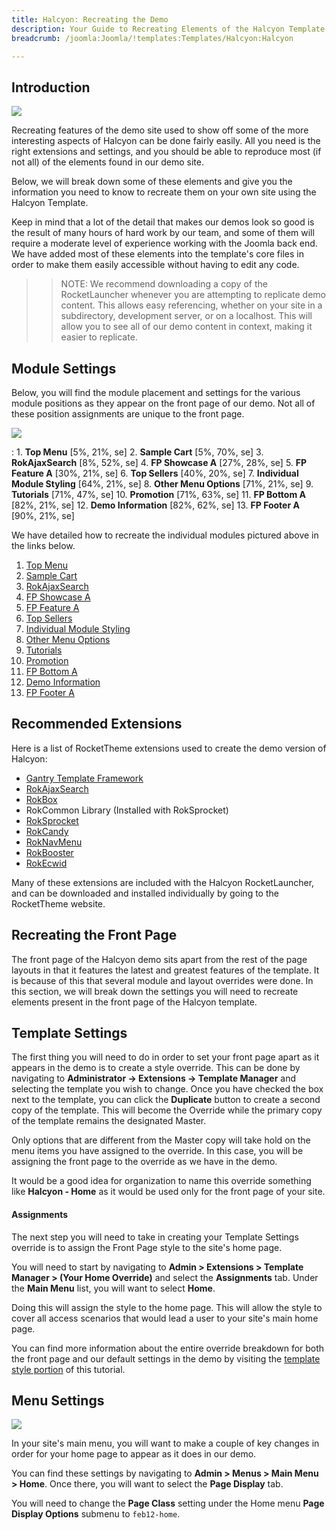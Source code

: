 ```yaml
---
title: Halcyon: Recreating the Demo
description: Your Guide to Recreating Elements of the Halcyon Template for Joomla
breadcrumb: /joomla:Joomla/!templates:Templates/Halcyon:Halcyon

---
```


Introduction
-----

![][Halcyon2]

Recreating features of the demo site used to show off some of the more interesting aspects of Halcyon can be done fairly easily. All you need is the right extensions and settings, and you should be able to reproduce most (if not all) of the elements found in our demo site. 

Below, we will break down some of these elements and give you the information you need to know to recreate them on your own site using the Halcyon Template.

Keep in mind that a lot of the detail that makes our demos look so good is the result of many hours of hard work by our team, and some of them will require a moderate level of experience working with the Joomla back end. We have added most of these elements into the template's core files in order to make them easily accessible without having to edit any code.

>> NOTE: We recommend downloading a copy of the RocketLauncher whenever you are attempting to replicate demo content. This allows easy referencing, whether on your site in a subdirectory, development server, or on a localhost. This will allow you to see all of our demo content in context, making it easier to replicate.

Module Settings
-----


Below, you will find the module placement and settings for the various module positions as they appear on the front page of our demo. Not all of these position assignments are unique to the front page.

![][Halcyon]

:   1. **Top Menu**  [5%, 21%, se]
    2. **Sample Cart**  [5%, 70%, se]
    3. **RokAjaxSearch**  [8%, 52%, se]
    4. **FP Showcase A**  [27%, 28%, se]
    5. **FP Feature A**  [30%, 21%, se]
    6. **Top Sellers** [40%, 20%, se]
    7. **Individual Module Styling** [64%, 21%, se]
    8. **Other Menu Options** [71%, 21%, se]
    9. **Tutorials** [71%, 47%, se]
    10. **Promotion** [71%, 63%, se]
    11. **FP Bottom A** [82%, 21%, se]
    12. **Demo Information** [82%, 62%, se]
    13. **FP Footer A** [90%, 21%, se]

We have detailed how to recreate the individual modules pictured above in the links below.

1. [Top Menu][module1]
2. [Sample Cart][module2]
3. [RokAjaxSearch][module3]
4. [FP Showcase A][module4]
5. [FP Feature A][module5]
6. [Top Sellers][module6]
7. [Individual Module Styling][module7]
8. [Other Menu Options][module8]
9. [Tutorials][module9]
10. [Promotion][module10]
11. [FP Bottom A][module11]
12. [Demo Information][module12]
13. [FP Footer A][module13]

Recommended Extensions
-----

Here is a list of RocketTheme extensions used to create the demo version of Halcyon:

* [Gantry Template Framework][gantry]
* [RokAjaxSearch][rokajaxsearch]
* [RokBox][rokbox]
* RokCommon Library (Installed with RokSprocket)
* [RokSprocket][roksprocket]
* [RokCandy][rokcandy]
* [RokNavMenu][roknavmenu]
* [RokBooster][rokbooster]
* [RokEcwid][rokecwid]

Many of these extensions are included with the Halcyon RocketLauncher, and can be downloaded and installed individually by going to the RocketTheme website.

Recreating the Front Page
-----

The front page of the Halcyon demo sits apart from the rest of the page layouts in that it features the latest and greatest features of the template. It is because of this that several module and layout overrides were done. In this section, we will break down the settings you will need to recreate elements present in the front page of the Halcyon template.

Template Settings
-----

The first thing you will need to do in order to set your front page apart as it appears in the demo is to create a style override. This can be done by navigating to **Administrator -> Extensions -> Template Manager** and selecting the template you wish to change.  Once you have checked the box next to the template, you can click the **Duplicate** button to create a second copy of the template. This will become the Override while the primary copy of the template remains the designated Master.

Only options that are different from the Master copy will take hold on the menu items you have assigned to the override. In this case, you will be assigning the front page to the override as we have in the demo.

It would be a good idea for organization to name this override something like **Halcyon - Home** as it would be used only for the front page of your site.

#### Assignments

The next step you will need to take in creating your Template Settings override is to assign the Front Page style to the site's home page. 

You will need to start by navigating to **Admin > Extensions > Template Manager > (Your Home Override)** and select the **Assignments** tab. Under the **Main Menu** list, you will want to select **Home**.

Doing this will assign the style to the home page. This will allow the style to cover all access scenarios that would lead a user to your site's main home page.

You can find more information about the entire override breakdown for both the front page and our default settings in the demo by visiting the [template style portion][demooverride] of this tutorial.

Menu Settings
-----

![][mainmenu]

In your site's main menu, you will want to make a couple of key changes in order for your home page to appear as it does in our demo.

You can find these settings by navigating to **Admin > Menus > Main Menu > Home**. Once there, you will want to select the **Page Display** tab.

You will need to change the **Page Class** setting under the Home menu **Page Display Options** submenu to `feb12-home`.

[gantry]: http://gantry-framework.org/download
[rokajaxsearch]: http://www.rockettheme.com/joomla/extensions/rokajaxsearch
[rokbox]: http://www.rockettheme.com/joomla/extensions/rokbox
[roksprocket]: http://www.rockettheme.com/joomla/extensions/roksprocket
[halcyon]: assets/halcyon2.jpeg
[halcyon2]: assets/halcyon.jpeg
[demooverride]: demo_override.md
[roknavmenu]: http://www.rockettheme.com/joomla/extensions/roknavmenu
[rokbooster]: http://www.rockettheme.com/joomla/extensions/rokbooster
[rokcandy]: http://www.rockettheme.com/joomla/extensions/rokcandy
[module1]: demo_module_1.md
[module2]: demo_module_2.md
[module3]: demo_module_3.md
[module4]: demo_module_4.md
[module5]: demo_module_5.md
[module6]: demo_module_6.md
[module7]: demo_module_7.md
[module8]: demo_module_8.md
[module9]: demo_module_9.md
[module10]: demo_module_10.md
[module11]: demo_module_11.md
[module12]: demo_module_12.md
[module13]: demo_module_13.md
[module14]: demo_module_14.md
[module15]: demo_module_15.md
[mainmenu]: assets/menu_1.jpg
[icons]: http://fortawesome.github.io/Font-Awesome/icons/
[article]: assets/article.jpg
[rokecwid]: http://kb.ecwid.com/w/page/15853297/Joomla#Installation
